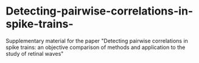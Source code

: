 Detecting-pairwise-correlations-in-spike-trains-
================================================

Supplementary material for the paper "Detecting pairwise correlations in spike trains: an objective comparison of methods and application to the study of retinal waves"
